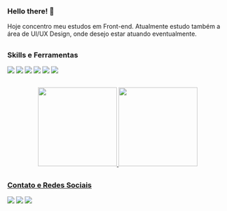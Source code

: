 ### Hello there! 👋

Hoje concentro meu estudos em Front-end. Atualmente estudo também a área de UI/UX Design, onde desejo estar atuando 
eventualmente.

##

### Skills e Ferramentas

<div> 
  <a href="/" target="_blank"><img src="https://img.shields.io/badge/HTML5-E34F26?style=for-the-badge&logo=html5&logoColor=white" target="_blank"></a>
  <a href="/" target="_blank"><img src="https://img.shields.io/badge/CSS3-1572B6?style=for-the-badge&logo=css3&logoColor=white" target="_blank"></a> 
  <a href = "/"><img src="https://img.shields.io/badge/Bootstrap-563D7C?style=for-the-badge&logo=bootstrap&logoColor=white" target="_blank"></a>
  <a href="/" target="_blank"><img src="https://img.shields.io/badge/JavaScript-F7DF1E?style=for-the-badge&logo=javascript&logoColor=black"        target="_blank"></a>
  <a href="/" target="_blank"><img src="https://img.shields.io/badge/Figma-20232A?style=for-the-badge&logo=figma&logoColor=white" target="_blank"></a>
  <a href="/" target="_blank"><img src="https://img.shields.io/badge/GIT-E44C30?style=for-the-badge&logo=git&logoColor=black" target="_blank"></a>
</div>

##

<div align="center">
  <a href="https://github.com/joaopariz">
  <img height="180em" src="https://github-readme-stats.vercel.app/api?username=joaopariz&show_icons=true&theme=tokyonight&include_all_commits=true&count_private=true"/>
  <img height="180em" src="https://github-readme-stats.vercel.app/api/top-langs/?username=joaopariz&layout=compact&langs_count=7&theme=tokyonight"/>
</div>

##

### Contato e Redes Sociais

<div> 
  <a href="https://www.linkedin.com/in/joão-pariz-567a83213" target="_blank"><img src="https://img.shields.io/badge/-LinkedIn-%230077B5?style=for-the-badge&logo=linkedin&logoColor=white" target="_blank"></a>
  <a href = "mailto:parizoficial0102@gmail.com"><img src="https://img.shields.io/badge/-Gmail-%23333?style=for-the-badge&logo=gmail&logoColor=white" target="_blank"></a> 
  <a href="https://instagram.com/joaopariz" target="_blank"><img src="https://img.shields.io/badge/-Instagram-%23E4405F?style=for-the-badge&logo=instagram&logoColor=white" target="_blank"></a>  
</div>

